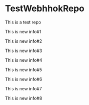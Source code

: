 # TestWebhhokRepo
This is a test repo


This is new info#1

This is new info#2

This is new info#3

This is new info#4

This is new info#5

This is new info#6

This is new info#7

This is new info#8
